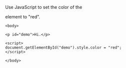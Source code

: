 Use JavaScript to set the color of the <p> element to "red".

    <body>
    
    <p id="demo">Hi.</p>
    
    <script>
    document.getElementById("demo").style.color = "red";
    </script>
    
    </body>
